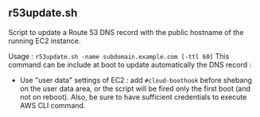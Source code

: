 ## r53update.sh
Script to update a Route 53 DNS record with the public hostname of the running EC2 instance.

Usage :
`r53update.sh -name subdomain.example.com [-ttl 60]`
This command can be include at boot to update automatically the DNS record :
- Use "user data" settings of EC2 : add `#cloud-boothook` before shebang on the user data area, or the script will be fired only the first boot (and not on reboot). Also, be sure to have sufficient credentials to execute AWS CLI command.


